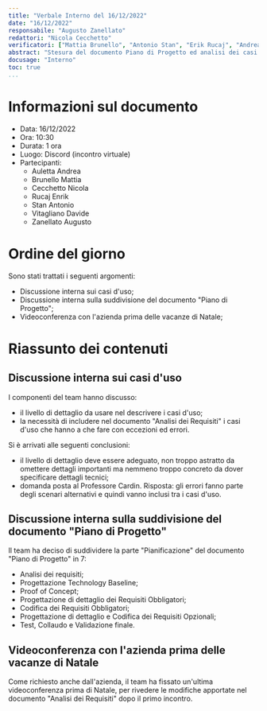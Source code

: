 ```yaml
---
title: "Verbale Interno del 16/12/2022"
date: "16/12/2022"
responsabile: "Augusto Zanellato"
redattori: "Nicola Cecchetto"
verificatori: ["Mattia Brunello", "Antonio Stan", "Erik Rucaj", "Andrea Auletta", "Davide Vitagliano"]
abstract: "Stesura del documento Piano di Progetto ed analisi dei casi d'uso"
docusage: "Interno"
toc: true
...
```


# Informazioni sul documento

* Data: 16/12/2022
* Ora: 10:30
* Durata: 1 ora
* Luogo: Discord (incontro virtuale)
* Partecipanti:
  * Auletta Andrea
  * Brunello Mattia
  * Cecchetto Nicola
  * Rucaj Enrik
  * Stan Antonio
  * Vitagliano Davide
  * Zanellato Augusto

# Ordine del giorno

Sono stati trattati i seguenti argomenti:

* Discussione interna sui casi d'uso;
* Discussione interna sulla suddivisione del documento "Piano di Progetto";
* Videoconferenza con l'azienda prima delle vacanze di Natale;

# Riassunto dei contenuti

## Discussione interna sui casi d'uso

I componenti del team hanno discusso:

* il livello di dettaglio da usare nel descrivere i casi d'uso;
* la necessità di includere nel documento "Analisi dei Requisiti" i casi d'uso che hanno a che fare con eccezioni ed errori.

Si è arrivati alle seguenti conclusioni:

* il livello di dettaglio deve essere adeguato, non troppo astratto da omettere dettagli importanti ma nemmeno troppo concreto da dover specificare dettagli tecnici;
* domanda posta al Professore Cardin. Risposta: gli errori fanno parte degli scenari alternativi e quindi vanno inclusi tra i casi d'uso.

## Discussione interna sulla suddivisione del documento "Piano di Progetto"

Il team ha deciso di suddividere la parte "Pianificazione" del documento "Piano di Progetto" in 7:

* Analisi dei requisiti;
* Progettazione Technology Baseline;
* Proof of Concept;
* Progettazione di dettaglio dei Requisiti Obbligatori;
* Codifica dei Requisiti Obbligatori;
* Progettazione di dettaglio e Codifica dei Requisiti Opzionali;
* Test, Collaudo e Validazione finale.

## Videoconferenza con l'azienda prima delle vacanze di Natale

Come richiesto anche dall'azienda, il team ha fissato un'ultima videoconferenza prima di Natale, per rivedere le modifiche apportate nel documento "Analisi dei Requisiti" dopo il primo incontro.
